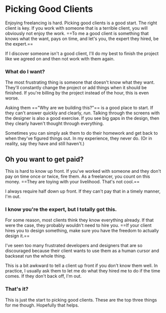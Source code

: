 # Picking Good Clients

Enjoying freelancing is hard. Picking good clients is a good start. The right client is key. If you work with someone that is a terrible client, you will obviously not enjoy the work. ==To me a good client is something that knows what the want, pays on time, and let's you, the expert they hired, be the expert.==

If I discover someone isn't a good client, I'll do my best to finish the project like we agreed on and then not work with them again.

### What do I want?

The most frustrating thing is someone that doesn't know what they want. They'll constantly change the project or add things when it should be finished. If you're billing by the project instead of the hour, this is even worse.

Asking them =="Why are we building this?"== is a good place to start. If they can't answer quickly and clearly, *run*. Talking through the screens with the designer is also a good exercise. If you see big gaps in the design, then they clearly haven't thought through everything.

Sometimes you can simply ask them to do their homework and get back to when they've figured things out. In my experience, they never do. (Or in reality, say they have and still haven't.)

## Oh you want to get paid?

This is hard to know up front. If you've worked with someone and they don't pay on time once or twice, fire them. As a freelancer, you count on this money. ==They are toying with your livelihood. That's not cool.==

I always require half down up front. If they can't pay that in a timely manner, I'm out.

### I know you're the expert, but I totally got this.

For some reason, most clients think they know everything already. If that were the case, they probably wouldn't need to hire you. ==If your client hires you to design something, make sure you have the freedom to actually design it.==

I've seen too many frustrated developers and designers that are so discouraged because their client wants to use them as a human cursor and backseat run the whole thing.

This is a bit awkward to tell a client up front if you don't know them well. In practice, I usually ask them to let me do what they hired me to do if the time comes. If they don't back off, I'm out.

### That's it?

This is just the start to picking good clients. These are the top three things for me though. Hopefully that helps.
